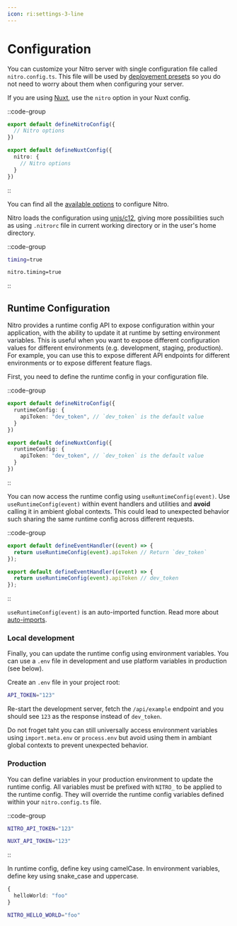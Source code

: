 ```yaml
---
icon: ri:settings-3-line
---
```


# Configuration

You can customize your Nitro server with single configuration file called `nitro.config.ts`. This file will be used by [deployement presets](/deploy) so you do not need to worry about them when configuring your server.

If you are using [Nuxt](https://nuxt.com), use the `nitro` option in your Nuxt config.

::code-group
```ts [nitro.config.ts]
export default defineNitroConfig({
  // Nitro options
})
```
```ts [nuxt.config.ts]
export default defineNuxtConfig({
  nitro: {
    // Nitro options
  }
})
```
::

You can find all the [available options](/config) to configure Nitro.

Nitro loads the configuration using [unjs/c12](https://github.com/unjs/c12), giving more  possibilities such as using `.nitrorc` file in current working directory or in the user's home directory.

::code-group
```bash [.nitrorc]
timing=true
```
```bash [.nuxtrc]
nitro.timing=true
```
::

## Runtime Configuration

Nitro provides a runtime config API to expose configuration within your application, with the ability to update it at runtime by setting environment variables. This is useful when you want to expose different configuration values for different environments (e.g. development, staging, production). For example, you can use this to expose different API endpoints for different environments or to expose different feature flags.

First, you need to define the runtime config in your configuration file.

::code-group
```ts [nitro.config.ts]
export default defineNitroConfig({
  runtimeConfig: {
    apiToken: "dev_token", // `dev_token` is the default value
  }
})
```

```ts [nuxt.config.ts]
export default defineNuxtConfig({
  runtimeConfig: {
    apiToken: "dev_token", // `dev_token` is the default value
  }
})
```
::

You can now access the runtime config using `useRuntimeConfig(event)`.  Use `useRuntimeConfig(event)` within event handlers and utilities and **avoid** calling it in ambient global contexts. This could lead to unexpected behavior such sharing the same runtime config across different requests.

::code-group
```ts [api/example.get.ts (nitro)]
export default defineEventHandler((event) => {
  return useRuntimeConfig(event).apiToken // Return `dev_token`
});
```

```ts [server/api/example.get.ts (nuxt)]
export default defineEventHandler((event) => {
  return useRuntimeConfig(event).apiToken // dev_token
});
```
::

`useRuntimeConfig(event)` is an auto-imported function. Read more about [auto-imports](/auto-imports).

### Local development

Finally, you can update the runtime config using environment variables. You can use a `.env` file in development and use platform variables in production (see below).

Create an `.env` file in your project root:

```bash [.env]
API_TOKEN="123"
```

Re-start the development server, fetch the `/api/example` endpoint and you should see `123` as the response instead of `dev_token`.

Do not froget taht you can still universally access environment variables using `import.meta.env` or `process.env` but avoid using them in ambiant global contexts to prevent unexpected behavior.

### Production

You can define variables in your production environment to update the runtime config. All variables must be prefixed with `NITRO_` to be applied to the runtime config. They will override the runtime config variables defined within your `nitro.config.ts` file.

::code-group
```bash [.env (nitro)]
NITRO_API_TOKEN="123"
```

```bash [.env (nuxt)]
NUXT_API_TOKEN="123"
```
::

In runtime config, define key using camelCase. In environment variables, define key using snake_case and uppercase.

```ts
{
  helloWorld: "foo"
}
```

```bash
NITRO_HELLO_WORLD="foo"
```
